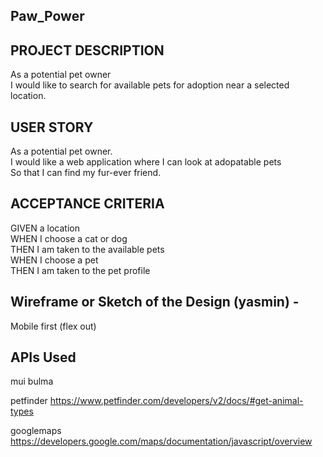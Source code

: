 ## Paw_Power

## PROJECT DESCRIPTION
As a potential pet owner   
I would like to search for available pets for adoption near a selected location.

## USER STORY 

As a potential pet owner.  
I would like a web application where I can look at adopatable pets  
So that I can find my fur-ever friend.

## ACCEPTANCE CRITERIA

GIVEN a location  
WHEN I choose a cat or dog  
THEN I am taken to the available pets  
WHEN I choose a pet  
THEN I am taken to the pet profile  

## Wireframe or Sketch of the Design (yasmin) - 

Mobile first (flex out) 

## APIs Used

mui
bulma

petfinder
https://www.petfinder.com/developers/v2/docs/#get-animal-types

googlemaps
https://developers.google.com/maps/documentation/javascript/overview


